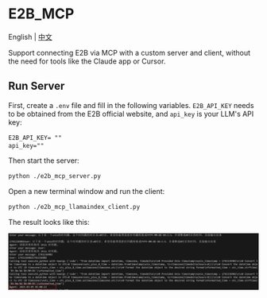 # E2B_MCP
English | [中文](./README_zh.md)

Support connecting E2B via MCP with a custom server and client, without the need for tools like the Claude app or Cursor.

## Run Server
First, create a `.env` file and fill in the following variables. `E2B_API_KEY` needs to be obtained from the E2B official website, and `api_key` is your LLM's API key:
```
E2B_API_KEY= ""
api_key=""
```

Then start the server:
```bash
python ./e2b_mcp_server.py
```

Open a new terminal window and run the client:
```bash
python ./e2b_mcp_llamaindex_client.py
```

The result looks like this:

![alt text](./img/image.png)
